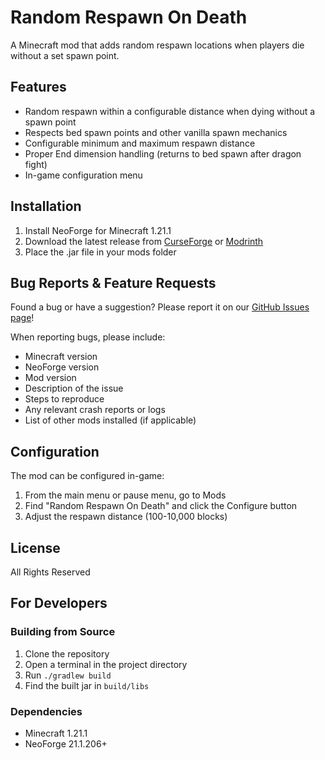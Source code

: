 # Random Respawn On Death

A Minecraft mod that adds random respawn locations when players die without a set spawn point.

## Features

- Random respawn within a configurable distance when dying without a spawn point
- Respects bed spawn points and other vanilla spawn mechanics
- Configurable minimum and maximum respawn distance
- Proper End dimension handling (returns to bed spawn after dragon fight)
- In-game configuration menu

## Installation

1. Install NeoForge for Minecraft 1.21.1
2. Download the latest release from [CurseForge](https://www.curseforge.com/minecraft/mc-mods/random-respawn-on-death-neoforge-forge-quilt) or [Modrinth](https://modrinth.com/mod/random-respawn-on-death)
3. Place the .jar file in your mods folder

## Bug Reports & Feature Requests

Found a bug or have a suggestion? Please report it on our [GitHub Issues page](https://github.com/TheeMrCheeky/random-respawn-on-death/issues)!

When reporting bugs, please include:
- Minecraft version
- NeoForge version
- Mod version
- Description of the issue
- Steps to reproduce
- Any relevant crash reports or logs
- List of other mods installed (if applicable)

## Configuration

The mod can be configured in-game:

1. From the main menu or pause menu, go to Mods
2. Find "Random Respawn On Death" and click the Configure button
3. Adjust the respawn distance (100-10,000 blocks)

## License

All Rights Reserved

## For Developers

### Building from Source

1. Clone the repository
2. Open a terminal in the project directory
3. Run `./gradlew build`
4. Find the built jar in `build/libs`

### Dependencies

- Minecraft 1.21.1
- NeoForge 21.1.206+
